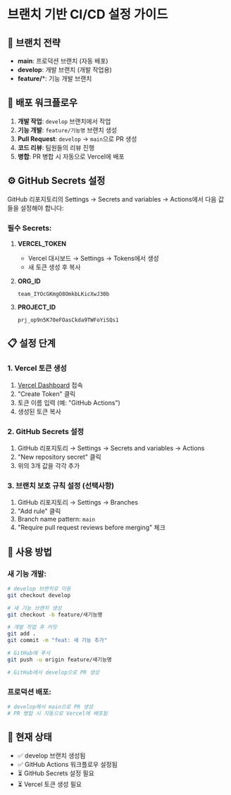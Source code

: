 # 브랜치 기반 CI/CD 설정 가이드

## 🌿 브랜치 전략

- **main**: 프로덕션 브랜치 (자동 배포)
- **develop**: 개발 브랜치 (개발 작업용)
- **feature/***: 기능 개발 브랜치

## 🚀 배포 워크플로우

1. **개발 작업**: `develop` 브랜치에서 작업
2. **기능 개발**: `feature/기능명` 브랜치 생성
3. **Pull Request**: `develop` → `main`으로 PR 생성
4. **코드 리뷰**: 팀원들의 리뷰 진행
5. **병합**: PR 병합 시 자동으로 Vercel에 배포

## ⚙️ GitHub Secrets 설정

GitHub 리포지토리의 Settings → Secrets and variables → Actions에서 다음 값들을 설정해야 합니다:

### 필수 Secrets:

1. **VERCEL_TOKEN**
   - Vercel 대시보드 → Settings → Tokens에서 생성
   - 새 토큰 생성 후 복사

2. **ORG_ID**
   ```
   team_IYOcGKmgO8OmkbLKicXwJ30b
   ```

3. **PROJECT_ID**
   ```
   prj_op9n5K70eFOasCkda9TWFoYiSQs1
   ```

## 📋 설정 단계

### 1. Vercel 토큰 생성
1. [Vercel Dashboard](https://vercel.com/account/tokens) 접속
2. "Create Token" 클릭
3. 토큰 이름 입력 (예: "GitHub Actions")
4. 생성된 토큰 복사

### 2. GitHub Secrets 설정
1. GitHub 리포지토리 → Settings → Secrets and variables → Actions
2. "New repository secret" 클릭
3. 위의 3개 값을 각각 추가

### 3. 브랜치 보호 규칙 설정 (선택사항)
1. GitHub 리포지토리 → Settings → Branches
2. "Add rule" 클릭
3. Branch name pattern: `main`
4. "Require pull request reviews before merging" 체크

## 🔄 사용 방법

### 새 기능 개발:
```bash
# develop 브랜치로 이동
git checkout develop

# 새 기능 브랜치 생성
git checkout -b feature/새기능명

# 개발 작업 후 커밋
git add .
git commit -m "feat: 새 기능 추가"

# GitHub에 푸시
git push -u origin feature/새기능명

# GitHub에서 develop으로 PR 생성
```

### 프로덕션 배포:
```bash
# develop에서 main으로 PR 생성
# PR 병합 시 자동으로 Vercel에 배포됨
```

## 🎯 현재 상태

- ✅ develop 브랜치 생성됨
- ✅ GitHub Actions 워크플로우 설정됨
- ⏳ GitHub Secrets 설정 필요
- ⏳ Vercel 토큰 생성 필요 